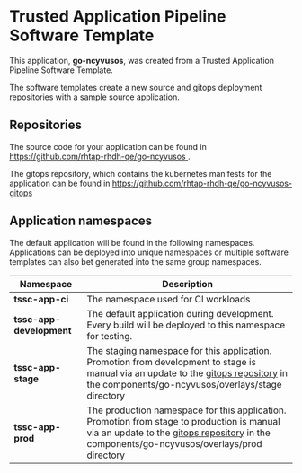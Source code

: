 # Trusted Application Pipeline Software Template

This application, **go-ncyvusos**, was created from a Trusted Application Pipeline Software Template.

The software templates create a new source and gitops deployment repositories with a sample source application. 

## Repositories

The source code for your application can be found in [https://github.com/rhtap-rhdh-qe/go-ncyvusos ](https://github.com/rhtap-rhdh-qe/go-ncyvusos ).
 
The gitops repository, which contains the kubernetes manifests for the application can be found in 
[https://github.com/rhtap-rhdh-qe/go-ncyvusos-gitops ](https://github.com/rhtap-rhdh-qe/go-ncyvusos-gitops ) 

## Application namespaces 

The default application will be found in the following namespaces. Applications can be deployed into unique namespaces or multiple software templates can also bet generated into the same group namespaces.  

|  Namespace   |  Description   |  
| -------- | -------- |
| **tssc-app-ci** | The namespace used for CI workloads |
| **tssc-app-development** | The default application during development. Every build will be deployed to this namespace for testing. |
| **tssc-app-stage** | The staging namespace for this application. Promotion from development to stage is manual via an update to the [gitops repository](https://github.com/rhtap-rhdh-qe/go-ncyvusos-gitops ) in the components/go-ncyvusos/overlays/stage directory |
| **tssc-app-prod** | The production namespace for this application. Promotion from stage to production is manual via an update to the [gitops repository](https://github.com/rhtap-rhdh-qe/go-ncyvusos-gitops ) in the components/go-ncyvusos/overlays/prod directory |